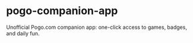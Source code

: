 # pogo-companion-app
Unofficial Pogo.com companion app: one-click access to games, badges, and daily fun.
